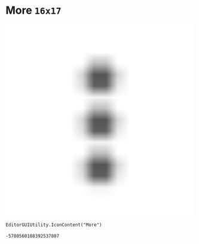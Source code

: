 # More `16x17`
<img src="/img/More.png" width=512 height=512>

``` CSharp
EditorGUIUtility.IconContent("More")
```
```
-5780560188392537807
```
